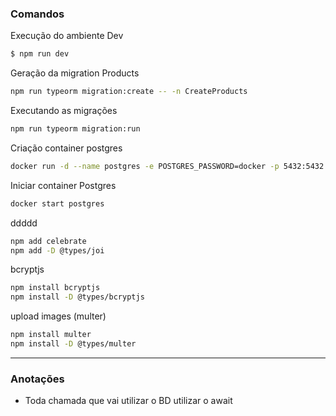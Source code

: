 ### Comandos

Execução do ambiente Dev
```sh
$ npm run dev
```

Geração da migration Products
```sh
npm run typeorm migration:create -- -n CreateProducts
```

Executando as migrações
```sh
npm run typeorm migration:run
```

Criação container postgres
```sh
docker run -d --name postgres -e POSTGRES_PASSWORD=docker -p 5432:5432 -d postgres
```

Iniciar container Postgres
```sh
docker start postgres
```

ddddd
```sh
npm add celebrate
npm add -D @types/joi
```

bcryptjs
```sh
npm install bcryptjs
npm install -D @types/bcryptjs
```

upload images (multer)
```sh
npm install multer
npm install -D @types/multer
```

---
### Anotações
- Toda chamada que vai utilizar o BD utilizar o await




